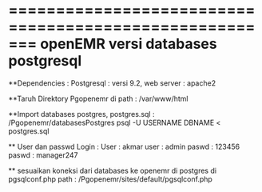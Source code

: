 =======================================================
  openEMR versi databases postgresql
=======================================================

**Dependencies : 
   Postgresql  : versi 9.2,
   web server  : apache2

**Taruh Direktory Pgopenemr di path :
   /var/www/html

**Import databases postgres, postgres.sql :
   /Pgopenemr/databasesPostgres
  psql -U USERNAME DBNAME < postgres.sql

** User dan passwd Login :
   User  : akmar          user  : admin
   paswd : 123456         paswd : manager247

** sesuaikan koneksi dari databases ke openemr di postgres di pgsqlconf.php path :
   /Pgopenemr/sites/default/pgsqlconf.php
